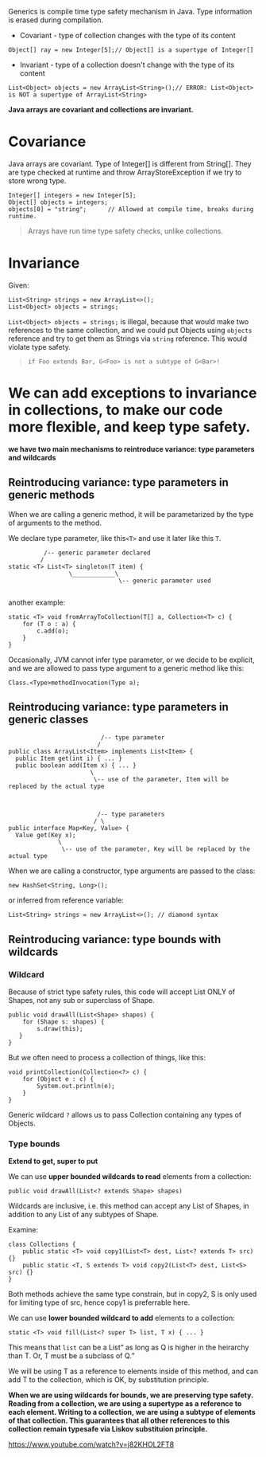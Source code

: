 Generics is compile time type safety mechanism in Java.
Type information is erased during compilation.

* Covariant - type of collection changes with the type of its content

`Object[] ray = new Integer[5];// Object[] is a supertype of Integer[]` 
* Invariant - type of a collection doesn't change with the type of its content

`List<Object> objects = new ArrayList<String>();// ERROR: List<Object> is NOT a supertype of ArrayList<String>`

**Java arrays are covariant and collections are invariant.**


# Covariance

Java arrays are covariant. Type of Integer[] is different from String[]. They are type checked at runtime and throw ArrayStoreException if we try to store wrong type.

```
Integer[] integers = new Integer[5];
Object[] objects = integers;
objects[0] = "string";      // Allowed at compile time, breaks during runtime.
```
> Arrays have run time type safety checks, unlike collections.


# Invariance

Given: 
```
List<String> strings = new ArrayList<>();
List<Object> objects = strings;
```
`List<Object> objects = strings;` is illegal, because that would make two references to the same collection, and we could put Objects using `objects` reference and try to get them as Strings via `string` reference. This would violate type safety.

> `if Foo extends Bar, G<Foo> is not a subtype of G<Bar>!`



# We can add exceptions to invariance in collections, to make our code more flexible, and keep type safety.

**we have two main mechanisms to reintroduce variance: type parameters and wildcards**

## Reintroducing variance: type parameters in generic methods

When we are calling a generic method, it will be parametarized by the type of arguments to the method.

We declare type parameter, like this`<T>` and use it later like this `T`.


```
          /-- generic parameter declared
         /
static <T> List<T> singleton(T item) {
                 \____________\
                               \-- generic parameter used
          
```

another example:

```
static <T> void fromArrayToCollection(T[] a, Collection<T> c) {
    for (T o : a) {
        c.add(o);
    }
}
```

Occasionally, JVM cannot infer type parameter, or we decide to be explicit, and we are allowed to pass type argument to a generic method like this:
```
Class.<Type>methodInvocation(Type a);
```


## Reintroducing variance: type parameters in generic classes


```
                          /-- type parameter
                         /
public class ArrayList<Item> implements List<Item> {
  public Item get(int i) { ... }
  public boolean add(Item x) { ... }
                       \
                        \-- use of the parameter, Item will be replaced by the actual type



                         /-- type parameters
                        / \
public interface Map<Key, Value> {
  Value get(Key x);
              \
               \-- use of the parameter, Key will be replaced by the actual type

```
When we are calling a constructor, type arguments are passed to the class:
```
new HashSet<String, Long>();
```
or inferred from reference variable:
```
List<String> strings = new ArrayList<>(); // diamond syntax
```


## Reintroducing variance: type bounds with wildcards

### Wildcard

Because of strict type safety rules, this code will accept List ONLY of Shapes, not any sub or superclass of Shape.

```
public void drawAll(List<Shape> shapes) {
    for (Shape s: shapes) {
        s.draw(this);
   }
}
```

But we often need to process a collection of things, like this:
```
void printCollection(Collection<?> c) {
    for (Object e : c) {
        System.out.println(e);
    }
}
```
Generic wildcard `?` allows us to pass Collection containing any types of Objects.

### Type bounds

**Extend to get, super to put**

We can use **upper bounded wildcards to read** elements from a collection:

```
public void drawAll(List<? extends Shape> shapes)
```

Wildcards are inclusive, i.e. this method can accept any List of Shapes, in addition to any List of any subtypes of Shape.

Examine:
```
class Collections {
    public static <T> void copy1(List<T> dest, List<? extends T> src) {}
    public static <T, S extends T> void copy2(List<T> dest, List<S> src) {}
}
```
Both methods achieve the same type constrain, but in copy2, S is only used for limiting type of src, hence copy1 is preferrable here.


We can use **lower bounded wildcard to add** elements to a collection:

```
static <T> void fill(List<? super T> list, T x) { ... }
```

This means that `list` can be a List<Q> as long as Q is higher in the heirarchy than T. Or, T must be a subclass of Q.
          
We will be using T as a reference to elements inside of this method, and can add T to the collection, which is OK, by substitution principle.
     
**When we are using wildcards for bounds, we are preserving type safety. Reading from a collection, we are using a supertype as a reference to each element. Writing to a collection, we are using a subtype of elements of that collection. This guarantees that all other references to this collection remain typesafe via Liskov substituion principle.**


          
https://www.youtube.com/watch?v=j82KHOL2FT8

